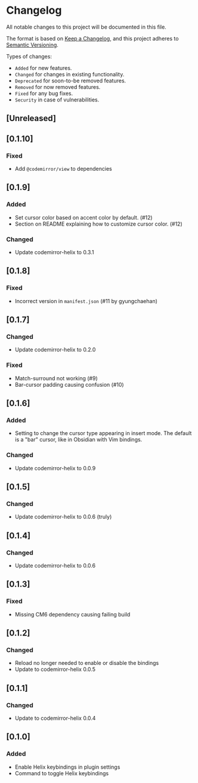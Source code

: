 # Changelog

All notable changes to this project will be documented in this file.

The format is based on [Keep a Changelog](https://keepachangelog.com/en/1.1.0/),
and this project adheres to [Semantic Versioning](https://semver.org/spec/v2.0.0.html).

Types of changes:

- `Added` for new features.
- `Changed` for changes in existing functionality.
- `Deprecated` for soon-to-be removed features.
- `Removed` for now removed features.
- `Fixed` for any bug fixes.
- `Security` in case of vulnerabilities.

## [Unreleased]

## [0.1.10]

### Fixed

- Add `@codemirror/view` to dependencies

## [0.1.9]

### Added

- Set cursor color based on accent color by default. (#12)
- Section on README explaining how to customize cursor color. (#12)

### Changed

- Update codemirror-helix to 0.3.1

## [0.1.8]

### Fixed

- Incorrect version in `manifest.json` (#11 by gyungchaehan)

## [0.1.7]

### Changed

- Update codemirror-helix to 0.2.0

### Fixed

- Match-surround not working (#9)
- Bar-cursor padding causing confusion (#10)

## [0.1.6]

### Added

- Setting to change the cursor type appearing in insert mode. The default is a "bar" cursor, like in Obsidian with Vim bindings.

### Changed

- Update codemirror-helix to 0.0.9

## [0.1.5]

### Changed

- Update codemirror-helix to 0.0.6 (truly)

## [0.1.4]

### Changed

- Update codemirror-helix to 0.0.6

## [0.1.3]

### Fixed

- Missing CM6 dependency causing failing build

## [0.1.2]

### Changed

- Reload no longer needed to enable or disable the bindings
- Update to codemirror-helix 0.0.5

## [0.1.1]

### Changed

- Update to codemirror-helix 0.0.4

## [0.1.0]

### Added

- Enable Helix keybindings in plugin settings
- Command to toggle Helix keybindings
